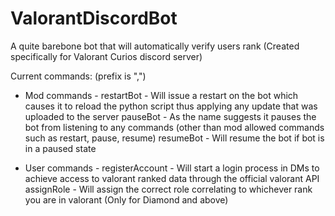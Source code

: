 # ValorantDiscordBot
A quite barebone bot that will automatically verify users rank (Created specifically for Valorant Curios discord server)

Current commands:
(prefix is ",")
- Mod commands -
restartBot - Will issue a restart on the bot which causes it to reload the python script thus applying any update that was uploaded to the server
pauseBot   - As the name suggests it pauses the bot from listening to any commands (other than mod allowed commands such as restart, pause, resume)
resumeBot  - Will resume the bot if bot is in a paused state

- User commands -
registerAccount - Will start a login process in DMs to achieve access to valorant ranked data through the official valorant API
assignRole      - Will assign the correct role correlating to whichever rank you are in valorant (Only for Diamond and above)
